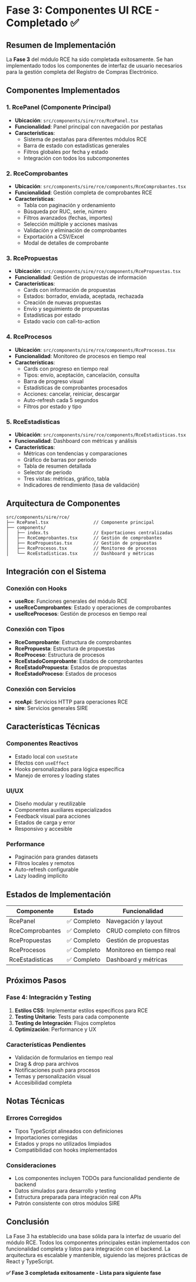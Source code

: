 # Fase 3: Componentes UI RCE - Completado ✅

## Resumen de Implementación

La **Fase 3** del módulo RCE ha sido completada exitosamente. Se han implementado todos los componentes de interfaz de usuario necesarios para la gestión completa del Registro de Compras Electrónico.

## Componentes Implementados

### 1. RcePanel (Componente Principal)
- **Ubicación**: `src/components/sire/rce/RcePanel.tsx`
- **Funcionalidad**: Panel principal con navegación por pestañas
- **Características**:
  - Sistema de pestañas para diferentes módulos RCE
  - Barra de estado con estadísticas generales
  - Filtros globales por fecha y estado
  - Integración con todos los subcomponentes

### 2. RceComprobantes
- **Ubicación**: `src/components/sire/rce/components/RceComprobantes.tsx`
- **Funcionalidad**: Gestión completa de comprobantes RCE
- **Características**:
  - Tabla con paginación y ordenamiento
  - Búsqueda por RUC, serie, número
  - Filtros avanzados (fechas, importes)
  - Selección múltiple y acciones masivas
  - Validación y eliminación de comprobantes
  - Exportación a CSV/Excel
  - Modal de detalles de comprobante

### 3. RcePropuestas
- **Ubicación**: `src/components/sire/rce/components/RcePropuestas.tsx`
- **Funcionalidad**: Gestión de propuestas de información
- **Características**:
  - Cards con información de propuestas
  - Estados: borrador, enviada, aceptada, rechazada
  - Creación de nuevas propuestas
  - Envío y seguimiento de propuestas
  - Estadísticas por estado
  - Estado vacío con call-to-action

### 4. RceProcesos
- **Ubicación**: `src/components/sire/rce/components/RceProcesos.tsx`
- **Funcionalidad**: Monitoreo de procesos en tiempo real
- **Características**:
  - Cards con progreso en tiempo real
  - Tipos: envío, aceptación, cancelación, consulta
  - Barra de progreso visual
  - Estadísticas de comprobantes procesados
  - Acciones: cancelar, reiniciar, descargar
  - Auto-refresh cada 5 segundos
  - Filtros por estado y tipo

### 5. RceEstadisticas
- **Ubicación**: `src/components/sire/rce/components/RceEstadisticas.tsx`
- **Funcionalidad**: Dashboard con métricas y análisis
- **Características**:
  - Métricas con tendencias y comparaciones
  - Gráfico de barras por periodo
  - Tabla de resumen detallada
  - Selector de periodo
  - Tres vistas: métricas, gráfico, tabla
  - Indicadores de rendimiento (tasa de validación)

## Arquitectura de Componentes

```
src/components/sire/rce/
├── RcePanel.tsx                 // Componente principal
├── components/
│   ├── index.ts                 // Exportaciones centralizadas
│   ├── RceComprobantes.tsx      // Gestión de comprobantes
│   ├── RcePropuestas.tsx        // Gestión de propuestas
│   ├── RceProcesos.tsx          // Monitoreo de procesos
│   └── RceEstadisticas.tsx      // Dashboard y métricas
```

## Integración con el Sistema

### Conexión con Hooks
- **useRce**: Funciones generales del módulo RCE
- **useRceComprobantes**: Estado y operaciones de comprobantes
- **useRceProcesos**: Gestión de procesos en tiempo real

### Conexión con Tipos
- **RceComprobante**: Estructura de comprobantes
- **RcePropuesta**: Estructura de propuestas
- **RceProceso**: Estructura de procesos
- **RceEstadoComprobante**: Estados de comprobantes
- **RceEstadoPropuesta**: Estados de propuestas
- **RceEstadoProceso**: Estados de procesos

### Conexión con Servicios
- **rceApi**: Servicios HTTP para operaciones RCE
- **sire**: Servicios generales SIRE

## Características Técnicas

### Componentes Reactivos
- Estado local con `useState`
- Efectos con `useEffect`
- Hooks personalizados para lógica específica
- Manejo de errores y loading states

### UI/UX
- Diseño modular y reutilizable
- Componentes auxiliares especializados
- Feedback visual para acciones
- Estados de carga y error
- Responsivo y accesible

### Performance
- Paginación para grandes datasets
- Filtros locales y remotos
- Auto-refresh configurable
- Lazy loading implícito

## Estados de Implementación

| Componente | Estado | Funcionalidad |
|------------|--------|---------------|
| RcePanel | ✅ Completo | Navegación y layout |
| RceComprobantes | ✅ Completo | CRUD completo con filtros |
| RcePropuestas | ✅ Completo | Gestión de propuestas |
| RceProcesos | ✅ Completo | Monitoreo en tiempo real |
| RceEstadisticas | ✅ Completo | Dashboard y métricas |

## Próximos Pasos

### Fase 4: Integración y Testing
1. **Estilos CSS**: Implementar estilos específicos para RCE
2. **Testing Unitario**: Tests para cada componente
3. **Testing de Integración**: Flujos completos
4. **Optimización**: Performance y UX

### Características Pendientes
- Validación de formularios en tiempo real
- Drag & drop para archivos
- Notificaciones push para procesos
- Temas y personalización visual
- Accesibilidad completa

## Notas Técnicas

### Errores Corregidos
- Tipos TypeScript alineados con definiciones
- Importaciones corregidas
- Estados y props no utilizados limpiados
- Compatibilidad con hooks implementados

### Consideraciones
- Los componentes incluyen TODOs para funcionalidad pendiente de backend
- Datos simulados para desarrollo y testing
- Estructura preparada para integración real con APIs
- Patrón consistente con otros módulos SIRE

## Conclusión

La Fase 3 ha establecido una base sólida para la interfaz de usuario del módulo RCE. Todos los componentes principales están implementados con funcionalidad completa y listos para integración con el backend. La arquitectura es escalable y mantenible, siguiendo las mejores prácticas de React y TypeScript.

**✅ Fase 3 completada exitosamente - Lista para siguiente fase**
